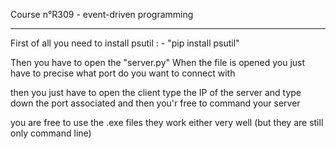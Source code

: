 Course n°R309 - event-driven programming
************************************************
First of all you need to install psutil :
	-	"pip install psutil"

Then you have to open the "server.py"
When the file is opened you just have to precise what port do you want to connect with

then you just have to open the client type the IP of the server and type down the port associated
and then you'r free to command your server

you are free to use the .exe files they work either very well (but they are still only command line)